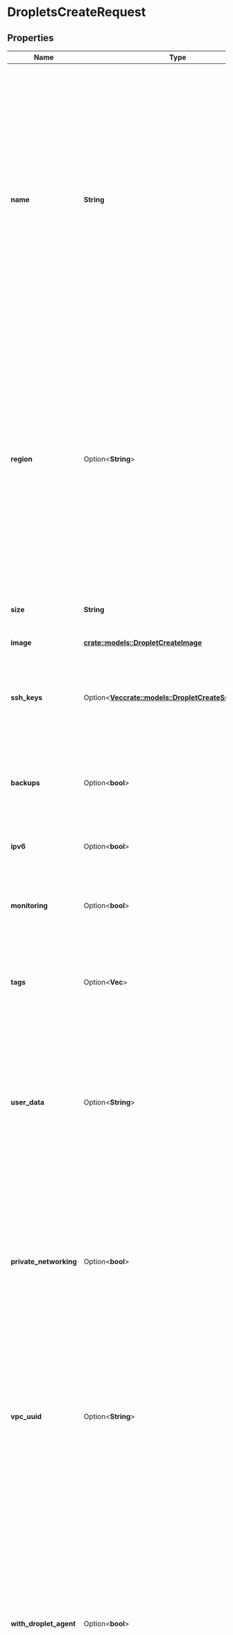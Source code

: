# DropletsCreateRequest

## Properties

Name | Type | Description | Notes
------------ | ------------- | ------------- | -------------
**name** | **String** | The human-readable string you wish to use when displaying the Droplet name. The name, if set to a domain name managed in the DigitalOcean DNS management system, will configure a PTR record for the Droplet. The name set during creation will also determine the hostname for the Droplet in its internal configuration. | 
**region** | Option<**String**> | The slug identifier for the region that you wish to deploy the Droplet in. If the specific datacenter is not not important, a slug prefix (e.g. `nyc`) can be used to deploy the Droplet in any of the that region's locations (`nyc1`, `nyc2`, or `nyc3`). If the region is omitted from the create request completely, the Droplet may deploy in any region. | [optional]
**size** | **String** | The slug identifier for the size that you wish to select for this Droplet. | 
**image** | [**crate::models::DropletCreateImage**](droplet_create_image.md) |  | 
**ssh_keys** | Option<[**Vec<crate::models::DropletCreateSshKeysInner>**](droplet_create_ssh_keys_inner.md)> | An array containing the IDs or fingerprints of the SSH keys that you wish to embed in the Droplet's root account upon creation. | [optional][default to []]
**backups** | Option<**bool**> | A boolean indicating whether automated backups should be enabled for the Droplet. | [optional][default to false]
**ipv6** | Option<**bool**> | A boolean indicating whether to enable IPv6 on the Droplet. | [optional][default to false]
**monitoring** | Option<**bool**> | A boolean indicating whether to install the DigitalOcean agent for monitoring. | [optional][default to false]
**tags** | Option<**Vec<String>**> | A flat array of tag names as strings to apply to the Droplet after it is created. Tag names can either be existing or new tags. | [optional][default to []]
**user_data** | Option<**String**> | A string containing 'user data' which may be used to configure the Droplet on first boot, often a 'cloud-config' file or Bash script. It must be plain text and may not exceed 64 KiB in size. | [optional]
**private_networking** | Option<**bool**> | This parameter has been deprecated. Use `vpc_uuid` instead to specify a VPC network for the Droplet. If no `vpc_uuid` is provided, the Droplet will be placed in your account's default VPC for the region. | [optional][default to false]
**vpc_uuid** | Option<**String**> | A string specifying the UUID of the VPC to which the Droplet will be assigned. If excluded, the Droplet will be assigned to your account's default VPC for the region. | [optional]
**with_droplet_agent** | Option<**bool**> | A boolean indicating whether to install the DigitalOcean agent used for providing access to the Droplet web console in the control panel. By default, the agent is installed on new Droplets but installation errors (i.e. OS not supported) are ignored. To prevent it from being installed, set to `false`. To make installation errors fatal, explicitly set it to `true`. | [optional]
**names** | **Vec<String>** | An array of human human-readable strings you wish to use when displaying the Droplet name. Each name, if set to a domain name managed in the DigitalOcean DNS management system, will configure a PTR record for the Droplet. Each name set during creation will also determine the hostname for the Droplet in its internal configuration. | 

[[Back to Model list]](../README.md#documentation-for-models) [[Back to API list]](../README.md#documentation-for-api-endpoints) [[Back to README]](../README.md)


